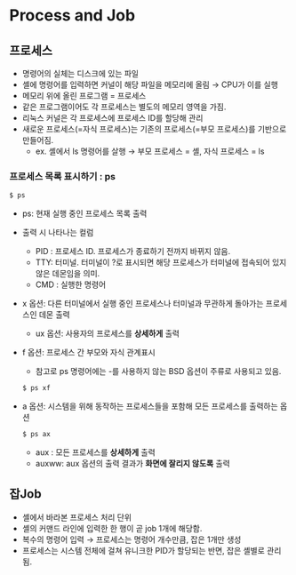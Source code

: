 # Process and Job

## 프로세스

- 명령어의 실체는 디스크에 있는 파일
- 셸에 명령어를 입력하면 커널이 해당 파일을 메모리에 올림 → CPU가 이를 실행
- 메모리 위에 올린 프로그램 = 프로세스
- 같은 프로그램이어도 각 프로세스는 별도의 메모리 영역을 가짐.
- 리눅스 커널은 각 프로세스에 프로세스 ID를 할당해 관리
- 새로운 프로세스(=자식 프로세스)는 기존의 프로세스(=부모 프로세스)를 기반으로 만들어짐.
    - ex. 셸에서 ls 명령어를 살행 → 부모 프로세스 = 셸, 자식 프로세스 = ls

### 프로세스 목록 표시하기 : ps

```bash
$ ps
```

- ps: 현재 실행 중인 프로세스 목록 출력
- 출력 시 나타나는 컬럼
    - PID : 프로세스 ID. 프로세스가 종료하기 전까지 바뀌지 않음.
    - TTY: 터미널. 터미널이 ?로 표시되면 해당 프로세스가 터미널에 접속되어 있지 않은 데몬임을 의미.
    - CMD : 실행한 명령어
- x 옵션: 다른 터미널에서 실행 중인 프로세스나 터미널과 무관하게 돌아가는 프로세스인 데몬 출력
    - ux 옵션: 사용자의 프로세스를 **상세하게** 출력
- f 옵션: 프로세스 간 부모와 자식 관계표시
    - 참고로 ps 명령어에는 -를 사용하지 않는 BSD 옵션이 주류로 사용되고 있음.
    
    ```bash
    $ ps xf
    ```
    
- a 옵션: 시스템을 위해 동작하는 프로세스들을 포함해 모든 프로세스를 출력하는 옵션
    
    ```bash
    $ ps ax
    ```
    
    - aux : 모든 프로세스를 **상세하게** 출력
    - auxww: aux 옵션의 출력 결과가 **화면에 잘리지 않도록** 출력

## 잡Job

- 셸에서 바라본 프로세스 처리 단위
- 셸의 커맨드 라인에 입력한 한 행이 곧 job 1개에 해당함.
- 복수의 명령어 입력 → 프로세스는 명령어 개수만큼, 잡은 1개만 생성
- 프로세스는 시스템 전체에 걸쳐 유니크한 PID가 할당되는 반면, 잡은 셸별로 관리됨.